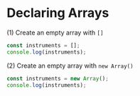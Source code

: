 # Declaring Arrays

(1) Create an empty array with `[]`

```javascript
const instruments = [];
console.log(instruments);
```

(2) Create an empty array with `new Array()`

```javascript
const instruments = new Array();
console.log(instruments);
```
